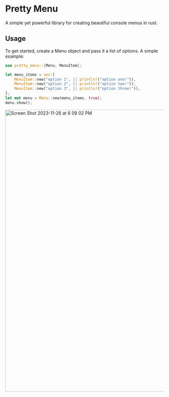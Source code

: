 # Pretty Menu

A simple yet powerful library for creating beautiful console menus in rust.


## Usage

To get started, create a Menu object and pass it a list of options. A simple example:

```rust
use pretty_menu::{Menu, MenuItem};

let menu_items = vec![
    MenuItem::new("option 1", || println!("option one!")),
    MenuItem::new("option 2", || println!("option two!")),
    MenuItem::new("option 3", || println!("option three!")),
];
let mut menu = Menu::new(menu_items, true);
menu.show();
```

<img width="893" alt="Screen Shot 2023-11-26 at 6 09 02 PM" src="https://github.com/Bdeering1/console-menu/assets/55864293/aab7d039-a83a-40e0-9c78-93817df0b819">


